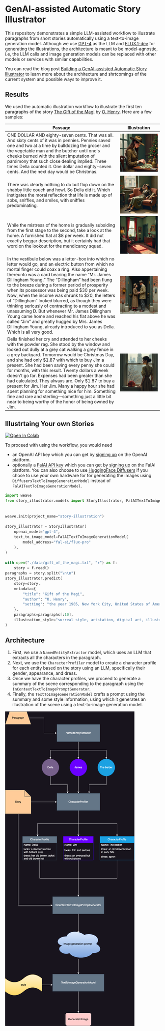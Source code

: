 # GenAI-assisted Automatic Story Illustrator

This repository demonstrates a simple LLM-assisted workflow to illustrate paragraphs from short stories automatically using a text-to-image generation model. Although we use [GPT-4](https://platform.openai.com/docs/models/gpt-4-turbo-and-gpt-4) as the LLM and [FLUX.1-dev](https://huggingface.co/black-forest-labs/FLUX.1-dev) for generating the illustrations, the architecture is meant to be model-agnostic, i.e, the LLM calls and image generation models can be replaced with other models or services with similar capabilities.

You can read the blog post [Building a GenAI-assisted Automatic Story Illustrator](https://wandb.ai/geekyrakshit/story-illustration/reports/Building-a-GenAI-assisted-Automatic-Story-Illustrator--Vmlldzo5MTYxNTkw) to learn more about the architecture and shrtcomings of the current system and possible ways to improve it.

## Results

We used the automatic illustration workflow to illustrate the first ten paragraphs of the story [The Gift of the Magi](https://americanenglish.state.gov/files/ae/resource_files/1-the_gift_of_the_magi_0.pdf) by [O. Henry](https://en.wikipedia.org/wiki/O._Henry). Here are a few samples:

| Passage | Illustration |
|---|---|
|ONE DOLLAR AND eighty-seven cents. That was all. And sixty cents of it was in pennies. Pennies saved one and two at a time by bulldozing the grocer and the vegetable man and the butcher until one's cheeks burned with the silent imputation of parsimony that such close dealing implied. Three times Della counted it. One dollar and eighty-seven cents. And the next day would be Christmas.|![](./assets/1.png)|
|There was clearly nothing to do but flop down on the shabby little couch and howl. So Della did it. Which instigates the moral reflection that life is made up of sobs, sniffles, and smiles, with sniffles predominating.|![](./assets/2.png)|
|While the mistress of the home is gradually subsiding from the first stage to the second, take a look at the home. A furnished flat at $8 per week. It did not exactly beggar description, but it certainly had that word on the lookout for the mendicancy squad.|![](./assets/3.png)|
|In the vestibule below was a letter-box into which no letter would go, and an electric button from which no mortal finger could coax a ring. Also appertaining thereunto was a card bearing the name “Mr. James Dillingham Young.” The “Dillingham” had been flung to the breeze during a former period of prosperity when its possessor was being paid $30 per week. Now, when the income was shrunk to $20, the letters of “Dillingham” looked blurred, as though they were thinking seriously of contracting to a modest and unassuming D. But whenever Mr. James Dillingham Young came home and reached his flat above he was called “Jim” and greatly hugged by Mrs. James Dillingham Young, already introduced to you as Della. Which is all very good.|![](./assets/4.png)|
|Della finished her cry and attended to her cheeks with the powder rag. She stood by the window and looked out dully at a grey cat walking a grey fence in a grey backyard. Tomorrow would be Christmas Day, and she had only $1.87 with which to buy Jim a present. She had been saving every penny she could for months, with this result. Twenty dollars a week doesn't go far. Expenses had been greater than she had calculated. They always are. Only $1.87 to buy a present for Jim. Her Jim. Many a happy hour she had spent planning for something nice for him. Something fine and rare and sterling—something just a little bit near to being worthy of the honor of being owned by Jim.|![](./assets/5.png)|

## Illustrtaing Your own Stories

[![Open In Colab](https://colab.research.google.com/assets/colab-badge.svg)](https://colab.research.google.com/github/wandb/diffusion-story-illustration/blob/main/examples/illustrate.ipynb)

To proceed with using the workflow, you would need

- an OpenAI API key which you can get by [signing up](https://platform.openai.com/signup) on the OpenAI platform.
- optionally a [FalAI API key](https://fal.ai/) which you can get by [signing up](https://fal.ai/dashboard/keys) on the FalAI platform. You can also choose to use [HuggingFace Diffusers](https://huggingface.co/docs/diffusers/en/index) if you chose to use your own hardware for for generating the images using `DiffusersTextToImageGenerationModel` instead of `FalAITextToImageGenerationModel`.

```python
import weave
from story_illustrator.models import StoryIllustrator, FalAITextToImageGenerationModel


weave.init(project_name="story-illustration")

story_illustrator = StoryIllustrator(
    openai_model="gpt-4",
    text_to_image_model=FalAITextToImageGenerationModel(
        model_address="fal-ai/flux-pro"
    ),
)

with open("./data/gift_of_the_magi.txt", "r") as f:
    story = f.read()
paragraphs = story.split("\n\n")
story_illustrator.predict(
    story=story,
    metadata={
        "title": "Gift of the Magi",
        "author": "O. Henry",
        "setting": "the year 1905, New York City, United States of America",
    },
    paragraphs=paragraphs[:10],
    illustration_style="surreal style, artstation, digital art, illustration",
)
```

## Architecture

1. First, we use a `NamedEntityExtractor` model, which uses an LLM that extracts all the characters in the paragraph.
2. Next, we use the `CharacterProfiler` model to create a character profile for each entity based on the story using an LLM, specifically their gender, appearance, and dress.
3. Once we have the character profiles, we proceed to generate a summary of the scene corresponding to the paragraph using the `InContextTextToImagePromptGenerator`.
4. Finally, the `TextToImageGenerationModel` crafts a prompt using the summary and some style information, using which it generates an illustration of the scene using a text-to-image generation model.

![](./assets/story_illustrator.png)